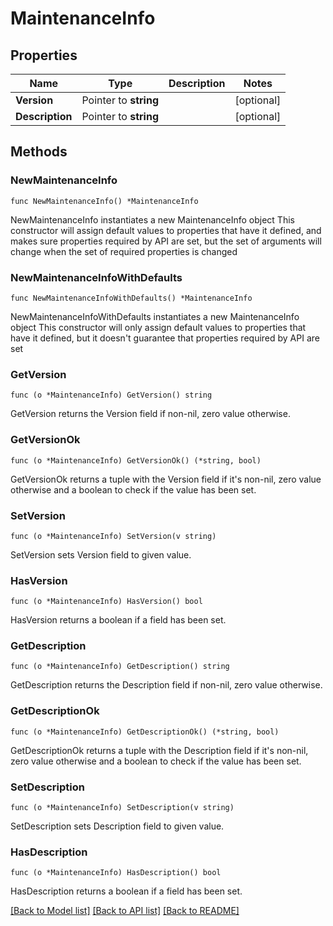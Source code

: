 # MaintenanceInfo

## Properties

Name | Type | Description | Notes
------------ | ------------- | ------------- | -------------
**Version** | Pointer to **string** |  | [optional] 
**Description** | Pointer to **string** |  | [optional] 

## Methods

### NewMaintenanceInfo

`func NewMaintenanceInfo() *MaintenanceInfo`

NewMaintenanceInfo instantiates a new MaintenanceInfo object
This constructor will assign default values to properties that have it defined,
and makes sure properties required by API are set, but the set of arguments
will change when the set of required properties is changed

### NewMaintenanceInfoWithDefaults

`func NewMaintenanceInfoWithDefaults() *MaintenanceInfo`

NewMaintenanceInfoWithDefaults instantiates a new MaintenanceInfo object
This constructor will only assign default values to properties that have it defined,
but it doesn't guarantee that properties required by API are set

### GetVersion

`func (o *MaintenanceInfo) GetVersion() string`

GetVersion returns the Version field if non-nil, zero value otherwise.

### GetVersionOk

`func (o *MaintenanceInfo) GetVersionOk() (*string, bool)`

GetVersionOk returns a tuple with the Version field if it's non-nil, zero value otherwise
and a boolean to check if the value has been set.

### SetVersion

`func (o *MaintenanceInfo) SetVersion(v string)`

SetVersion sets Version field to given value.

### HasVersion

`func (o *MaintenanceInfo) HasVersion() bool`

HasVersion returns a boolean if a field has been set.

### GetDescription

`func (o *MaintenanceInfo) GetDescription() string`

GetDescription returns the Description field if non-nil, zero value otherwise.

### GetDescriptionOk

`func (o *MaintenanceInfo) GetDescriptionOk() (*string, bool)`

GetDescriptionOk returns a tuple with the Description field if it's non-nil, zero value otherwise
and a boolean to check if the value has been set.

### SetDescription

`func (o *MaintenanceInfo) SetDescription(v string)`

SetDescription sets Description field to given value.

### HasDescription

`func (o *MaintenanceInfo) HasDescription() bool`

HasDescription returns a boolean if a field has been set.


[[Back to Model list]](../README.md#documentation-for-models) [[Back to API list]](../README.md#documentation-for-api-endpoints) [[Back to README]](../README.md)


